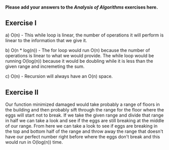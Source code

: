 #### Please add your answers to the ***Analysis of  Algorithms*** exercises here.

## Exercise I

a)  O(n) - This while loop is linear, the number of operations it will perform is linear to the information that we give it.


b) O(n * log(n)) - The for loop would run O(n) because the number of operations is linear to what we would provide. The while loop would be running O(log(n)) because it would be doubling while it is less than the given range and incremeting the sum.


c) O(n) - Recursion will always have an O(n) space.

## Exercise II

<!-- Suppose that you have an n-story building and plenty of eggs. Suppose also that an egg gets broken if it is thrown off floor f or higher, and doesn't get broken if dropped off a floor less than floor f. Devise a strategy to determine the value of f such that the number of dropped + broken eggs is minimized. -->

Our function minimized damaged would take probably a range of floors in the building and then probably sift through the range for the floor where the eggs will start not to break.
If we take the given range and divide that range in half we can take a look and see if the eggs are still breaking at the middle of our range. From here we can take a look to see if eggs are breaking in the top and bottom half of the range and throw away the range that doesn't have our perfect number right before where the eggs don't break and this would run in O(log(n)) time. 

